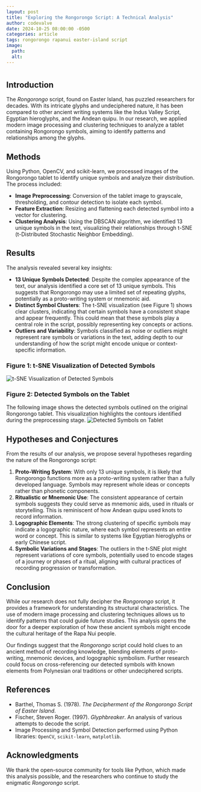 ```yaml
---
layout: post
title: "Exploring the Rongorongo Script: A Technical Analysis"
author: codevalve
date: 2024-10-25 08:00:00 -0500
categories: article
tags: rongorongo rapanui easter-island script
image:
  path: 
  alt: 
---
```

# 

## Introduction
The *Rongorongo* script, found on Easter Island, has puzzled researchers for decades. With its intricate glyphs and undeciphered nature, it has been compared to other ancient writing systems like the Indus Valley Script, Egyptian hieroglyphs, and the Andean quipu. In our research, we applied modern image processing and clustering techniques to analyze a tablet containing Rongorongo symbols, aiming to identify patterns and relationships among the glyphs.

## Methods
Using Python, OpenCV, and scikit-learn, we processed images of the Rongorongo tablet to identify unique symbols and analyze their distribution. The process included:
- **Image Preprocessing**: Conversion of the tablet image to grayscale, thresholding, and contour detection to isolate each symbol.
- **Feature Extraction**: Resizing and flattening each detected symbol into a vector for clustering.
- **Clustering Analysis**: Using the DBSCAN algorithm, we identified 13 unique symbols in the text, visualizing their relationships through t-SNE (t-Distributed Stochastic Neighbor Embedding).

## Results
The analysis revealed several key insights:
- **13 Unique Symbols Detected**: Despite the complex appearance of the text, our analysis identified a core set of 13 unique symbols. This suggests that Rongorongo may use a limited set of repeating glyphs, potentially as a proto-writing system or mnemonic aid.
- **Distinct Symbol Clusters**: The t-SNE visualization (see Figure 1) shows clear clusters, indicating that certain symbols have a consistent shape and appear frequently. This could mean that these symbols play a central role in the script, possibly representing key concepts or actions.
- **Outliers and Variability**: Symbols classified as noise or outliers might represent rare symbols or variations in the text, adding depth to our understanding of how the script might encode unique or context-specific information.

### Figure 1: t-SNE Visualization of Detected Symbols
![t-SNE Visualization of Detected Symbols](t-SNE-Detected-Symbols.png)

### Figure 2: Detected Symbols on the Tablet
The following image shows the detected symbols outlined on the original Rongorongo tablet. This visualization highlights the contours identified during the preprocessing stage.
![Detected Symbols on Tablet](detected-symbols.png)

## Hypotheses and Conjectures
From the results of our analysis, we propose several hypotheses regarding the nature of the Rongorongo script:
1. **Proto-Writing System**: With only 13 unique symbols, it is likely that Rongorongo functions more as a proto-writing system rather than a fully developed language. Symbols may represent whole ideas or concepts rather than phonetic components.
2. **Ritualistic or Mnemonic Use**: The consistent appearance of certain symbols suggests they could serve as mnemonic aids, used in rituals or storytelling. This is reminiscent of how Andean quipu used knots to record information.
3. **Logographic Elements**: The strong clustering of specific symbols may indicate a logographic nature, where each symbol represents an entire word or concept. This is similar to systems like Egyptian hieroglyphs or early Chinese script.
4. **Symbolic Variations and Stages**: The outliers in the t-SNE plot might represent variations of core symbols, potentially used to encode stages of a journey or phases of a ritual, aligning with cultural practices of recording progression or transformation.

## Conclusion
While our research does not fully decipher the *Rongorongo* script, it provides a framework for understanding its structural characteristics. The use of modern image processing and clustering techniques allows us to identify patterns that could guide future studies. This analysis opens the door for a deeper exploration of how these ancient symbols might encode the cultural heritage of the Rapa Nui people.

Our findings suggest that the *Rongorongo* script could hold clues to an ancient method of recording knowledge, blending elements of proto-writing, mnemonic devices, and logographic symbolism. Further research could focus on cross-referencing our detected symbols with known elements from Polynesian oral traditions or other undeciphered scripts.

## References
- Barthel, Thomas S. (1978). *The Decipherment of the Rongorongo Script of Easter Island*. 
- Fischer, Steven Roger. (1997). *Glyphbreaker*. An analysis of various attempts to decode the script.
- Image Processing and Symbol Detection performed using Python libraries: `OpenCV`, `scikit-learn`, `matplotlib`.

## Acknowledgments
We thank the open-source community for tools like Python, which made this analysis possible, and the researchers who continue to study the enigmatic *Rongorongo* script.


